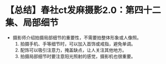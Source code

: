 # 【总结】春社ct发麻摄影2.0：第四十二集、局部细节

-   摄影师介绍拍摄局部细节的重要性，不需要拍整体形象或人像照。
    1.  拍摄手机、手等细节时，可以加入首饰或戒指，避免单调。
    2.  配饰可以吸引注意力，掩盖缺点，让人关注其他地方。
    3.  拍摄局部细节时要注意阳光照射的感觉，摄影机也很重要。
